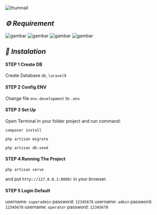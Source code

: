 ![thumnail](https://user-images.githubusercontent.com/47371845/201010759-6eb0901a-8490-43f1-8b6a-772b39965a3e.png)

## *:gear: Requirement*
<p>
<img alt="gambar" src="https://img.shields.io/badge/PHP%20-%5E8.1-green"/>
<img alt="gambar" src="https://img.shields.io/badge/Node JS%20-%5E16.14.0-green"/>
<img alt="gambar" src="https://img.shields.io/badge/Npm%20-%5E8.3.1-green"/>
<img alt="gambar" src="https://img.shields.io/badge/Composer%20-%5E2.3.9-green"/>
</p>



## *:rocket: Instalation*
#### STEP 1 Create DB
Create Database `db_laravel9`
#### STEP 2 Config ENV
Change file `env.development` to `.env`
#### STEP 3 Set Up
Open Terminal in your folder project and run command:
```
composer install
```
```
php artisan migrate
```
```
php artisan db:seed
```

#### STEP 4 Running The Project
```
php artisan serve
```
and put `http://127.0.0.1:8000/` in your browser.

#### STEP 5 Login Default
username: `superadmin` password: `12345678`
username: `admin` password: `12345678`
username: `operator` password: `12345678`
